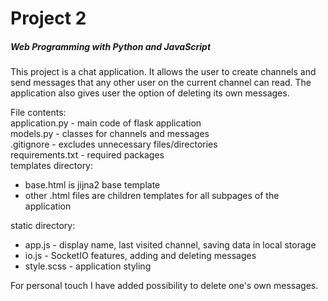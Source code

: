 # Project 2

#####  Web Programming with Python and JavaScript

This project is a chat application. It allows the user to create channels and send messages that any other user on the current channel can read. The application also gives user the option of deleting its own messages.

File contents:  
application.py - main code of flask application  
models.py - classes for channels and messages  
.gitignore - excludes unnecessary files/directories  
requirements.txt - required packages  
templates directory:  
 - base.html is jijna2 base template  
 - other .html files are children templates for all subpages of the application  

static directory:
 - app.js - display name, last visited channel, saving data in local storage
 - io.js - SocketIO features, adding and deleting messages
  - style.scss - application styling
 
For personal touch I have added possibility to delete one's own messages.
